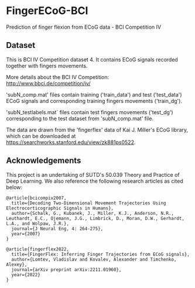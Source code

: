 # FingerECoG-BCI

Prediction of finger flexion from ECoG data - BCI Competition IV

## Dataset

This is BCI IV Competition dataset 4. It contains ECoG signals recorded together with fingers movements.

More details about the BCI IV Competition: http://www.bbci.de/competition/iv/

'subN_comp.mat' files contain training ('train_data') and test ('test_data') ECoG signals and corresponding training fingers movements ('train_dg').

'subN_testlabels.mat` files contain test fingers movements ('test_dg') corresponding to the test dataset from 'subN_comp.mat' file.

The data are drawn from the 'fingerflex' data of Kai J. Miller's ECoG library, which can be downloaded at https://searchworks.stanford.edu/view/zk881ps0522.

## Acknowledgements

This project is an undertaking of SUTD's 50.039 Theory and Practice of Deep Learning. We also reference the following research articles as cited below:

```
@article{bcicompiv2007,
  title={Decoding Two-Dimensional Movement Trajectories Using Electrocorticographic Signals in Humans},
  author={Schalk, G., Kubanek, J., Miller, K.J., Anderson, N.R., Leuthardt, E.C., Ojemann, J.G., Limbrick, D., Moran, D.W., Gerhardt, L.A., and Wolpaw, J.R.},
  journal={J Neural Eng, 4: 264-275},
  year={2007}
}

@article{fingerflex2022,
  title={FingerFlex: Inferring Finger Trajectories from ECoG signals},
  author={Lomtev, Vladislav and Kovalev, Alexander and Timchenko, Alexey},
  journal={arXiv preprint arXiv:2211.01960},
  year={2022}
}
```
